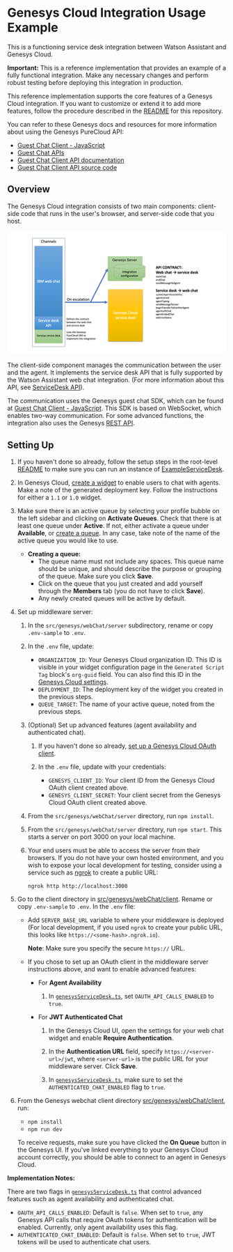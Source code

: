# Genesys Cloud Integration Usage Example

This is a functioning service desk integration between Watson Assistant and Genesys Cloud.

**Important:**  This is a reference implementation that provides an example of a fully functional integration. Make any necessary changes and perform robust testing before deploying this integration in production.

This reference implementation supports the core features of a Genesys Cloud integration. If you want to customize or extend it to add more features, follow the procedure described in the [README](../../../README.md) for this repository.

  You can refer to these Genesys docs and resources for more information about using the Genesys PureCloud API:

  - [Guest Chat Client - JavaScript](https://developer.mypurecloud.com/api/rest/client-libraries/javascript-guest/index.html)
  - [Guest Chat APIs](https://developer.mypurecloud.com/api/webchat/guestchat.html)
  - [Guest Chat Client API documentation](https://developer.mypurecloud.com/api/rest/client-libraries/javascript-guest/WebChatApi.html)
  - [Guest Chat Client API source code](https://github.com/MyPureCloud/purecloud-guest-chat-client-javascript/blob/9599e33609a87358671532b10e53fad24e592373/build/src/purecloud-guest-chat-client/api/WebChatApi.js)

## Overview

The Genesys Cloud integration consists of two main components: client-side code that runs in the user's browser, and server-side code that you host.

![Genesys Architecture Overview](https://github.com/watson-developer-cloud/assistant-web-chat-service-desk-starter/blob/main/src/genesys/webChat/server/architecture/arch-overview.png)

The client-side component manages the communication between the user and the agent. It implements the service desk API that is fully supported by the Watson Assistant web chat integration. (For more information about this API, see [ServiceDesk API](https://github.com/watson-developer-cloud/assistant-web-chat-service-desk-starter/blob/main/docs/API.md)).

The communication uses the Genesys guest chat SDK, which can be found at [Guest Chat Client - JavaScript](https://developer.mypurecloud.com/api/rest/client-libraries/javascript-guest/index.html). This SDK is based on WebSocket, which enables two-way communication. For some advanced functions, the integration also uses the Genesys [REST API](https://developer.mypurecloud.com.au/api/rest/v2/).

## Setting Up

1. If you haven't done so already, follow the setup steps in the root-level [README](../../../README.md#development) to make sure you can run an instance of [ExampleServiceDesk](../../example/webChat/README.md).

1. In Genesys Cloud, [create a widget](https://help.mypurecloud.com/articles/create-a-widget-for-web-chat/) to enable users to chat with agents. Make a note of the generated deployment key. Follow the instructions for either a `1.1` or `1.0` widget.

1. Make sure there is an active queue by selecting your profile bubble on the left sidebar and clicking on **Activate Queues**. Check that there is at least one queue under **Active**. If not, either activate a queue under **Available**, or [create a queue](https://help.mypurecloud.com/articles/create-queues/). In any case, take note of the name of the active queue you would like to use.
    - **Creating a queue:**
      - The queue name must not include any spaces. This queue name should be unique, and should describe the purpose or grouping of the queue. Make sure you click **Save**.
      - Click on the queue that you just created and add yourself through the **Members** tab (you do not have to click **Save**).
      - Any newly created queues will be active by default.

1. Set up middleware server:

    1. In the `src/genesys/webChat/server` subdirectory, rename or copy `.env-sample` to `.env`.

    1. In the `.env` file, update:
        - `ORGANIZATION_ID`: Your Genesys Cloud organization ID. This ID is visible in your widget configuration page in the `Generated Script Tag` block's `org-guid` field.  You can also find this ID in the [Genesys Cloud settings](https://help.mypurecloud.com/faq/how-do-i-find-my-organization-id/).
        - `DEPLOYMENT_ID`: The deployment key of the widget you created in the previous steps.
        - `QUEUE_TARGET`: The name of your active queue, noted from the previous steps.

    1. (Optional) Set up advanced features (agent availability and authenticated chat).

        1. If you haven't done so already, [set up a Genesys Cloud OAuth client](https://help.mypurecloud.com/articles/create-an-oauth-client/).

        1. In the `.env` file, update with your credentials:
            - `GENESYS_CLIENT_ID`: Your client ID from the Genesys Cloud OAuth client created above.
            - `GENESYS_CLIENT_SECRET`: Your client secret from the Genesys Cloud OAuth client created above.

    1. From the `src/genesys/webChat/server` directory, run `npm install`.

    1. From the `src/genesys/webChat/server` directory, run `npm start`. This starts a server on port 3000 on your local machine.

    1. Your end users must be able to access the server from their browsers. If you do not have your own hosted environment, and you wish to expose your local development for testing, consider using a service such as [ngrok](https://ngrok.com/) to create a public URL:

        ```
        ngrok http http://localhost:3000
        ```

1. Go to the client directory in [src/genesys/webChat/client](./client). Rename or copy `.env-sample` to `.env`. In the `.env` file:
      - Add `SERVER_BASE_URL` variable to where your middleware is deployed (For local development, if you used `ngrok` to create your public URL, this looks like `https://<some-hash>.ngrok.io`).

        **Note**: Make sure you specify the secure `https://` URL.

      - If you chose to set up an OAuth client in the middleware server instructions above, and want to enable advanced features:

        - For **Agent Availability**
            1. In [`genesysServiceDesk.ts`](./client/src/genesysServiceDesk.ts), set `OAUTH_API_CALLS_ENABLED` to `true`.

        - For **JWT Authenticated Chat**
            1. In the Genesys Cloud UI, open the settings for your web chat widget and enable **Require Authentication**.

            1. In the **Authentication URL** field, specify `https://<server-url>/jwt`, where `<server-url>` is the public URL for your middleware server. Click **Save**.

            1. In [`genesysServiceDesk.ts`](./client/src/genesysServiceDesk.ts), make sure to set the `AUTHENTICATED_CHAT_ENABLED` flag to `true`.

1. From the Genesys webchat client directory [src/genesys/webChat/client](./client), run:
    - `npm install`
    - `npm run dev`

    To receive requests, make sure you have clicked the **On Queue** button in the Genesys UI. If you've linked everything to your Genesys Cloud account correctly, you should be able to connect to an agent in Genesys Cloud.

**Implementation Notes:**

There are two flags in [`genesysServiceDesk.ts`](./client/src/genesysServiceDesk.ts) that control advanced features such as agent availability and authenticated chat.
- `OAUTH_API_CALLS_ENABLED`: Default is `false`. When set to `true`, any Genesys API calls that require OAuth tokens for authentication will be enabled. Currently, only agent availability uses this flag.
- `AUTHENTICATED_CHAT_ENABLED`: Default is `false`. When set to `true`, JWT tokens will be used to authenticate chat users.
